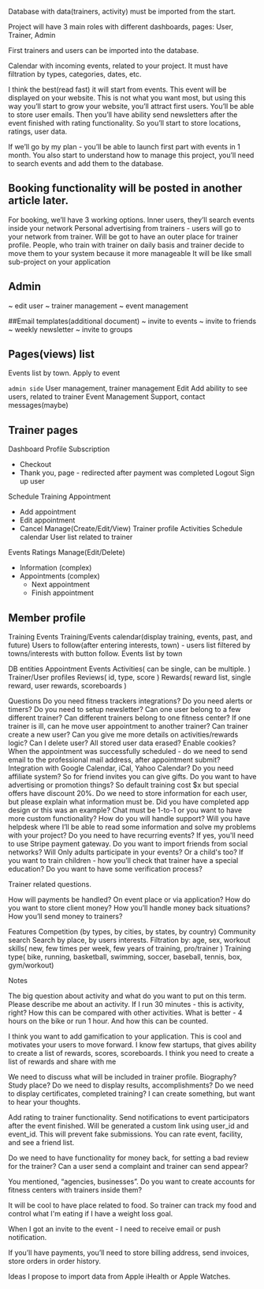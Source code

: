 Database with data(trainers, activity) must be imported from the start.

Project will have 3 main roles with different dashboards, pages: User, Trainer, Admin 

First trainers and users can be imported into the database.

Calendar with incoming events, related to your project. It must have filtration by types, categories, dates, etc.

I think the best(read fast) it will start from events. This event will be displayed on your website.
This is not what you want most, but using this way you’ll start to grow your website, you’ll attract first users. You’ll be able to store user emails.
Then you’ll have ability send newsletters after the event finished with rating functionality. So you’ll start to store locations, ratings, user data.

If we’ll go by my plan - you’ll be able to launch first part with events in 1 month. You also start to understand how to manage this project, you’ll need to search events and add them to the database.

## Booking functionality will be posted in another article later.

For booking, we’ll have 3 working options.
Inner users, they’ll search events inside your network
Personal advertising from trainers - users will go to your network from trainer. Will be got to have an outer place for trainer profile.
People, who train with trainer on daily basis and trainer decide to move them to your system because it more manageable
It will be like small sub-project on your application


## Admin
~ edit user
~ trainer management
~ event management

##Email templates(additional document)
~ invite to events
~ invite to friends
~ weekly newsletter
~ invite to groups

## Pages(views) list
Events list by town. Apply to event

`admin side`
User management, trainer management
Edit
Add ability to see users, related to trainer
Event Management
Support, contact messages(maybe)

## Trainer pages
Dashboard
Profile
Subscription
  - Checkout
  - Thank you, page - redirected after payment was completed
Logout
Sign up user

Schedule Training Appointment
  - Add appointment
  - Edit appointment
  - Cancel
Manage(Create/Edit/View)
Trainer profile
Activities
Schedule calendar
User list related to trainer

Events
Ratings
Manage(Edit/Delete)   
  - Information (complex)
  - Appointments (complex)
    - Next appointment
    - Finish appointment

## Member profile
Training
Events
Training/Events calendar(display training, events, past, and future)
Users to follow(after entering interests, town) - users list filtered by towns/interests with button follow.
Events list by town

DB entities
Appointment
Events
Activities( can be single, can be multiple. )
Trainer/User profiles
Reviews( id, type, score )
Rewards( reward list, single reward, user rewards, scoreboards )

Questions
Do you need fitness trackers integrations?
Do you need alerts or timers?
Do you need to setup newsletter?
Can one user belong to a few different trainer?
Can different trainers belong to one fitness center?
If one trainer is ill, can he move user appointment to another trainer?
Can trainer create a new user?
Can you give me more details on activities/rewards logic? 
Can I delete user? All stored user data erased?
Enable cookies?
When the appointment was successfully scheduled - do we need to send email to the professional mail address, after appointment submit? Integration with Google Calendar, iCal, Yahoo Calendar? 
Do you need affiliate system? So for friend invites you can give gifts. 
Do you want to have advertising or promotion things? So default training cost $x but special offers have discount 20%. 
Do we need to store information for each user, but please explain what information must be. 
Did you have completed app design or this was an example? 
Chat must be 1-to-1 or you want to have more custom functionality?
How do you will handle support? Will you have helpdesk where I’ll be able to read some information and solve my problems with your project? 
Do you need to have recurring events? If yes, you'll need to use Stripe payment gateway. 
Do you want to import friends from social networks?
Will Only adults participate in your events? Or a child's too? If you want to train children - how you’ll check that trainer have a special education? Do you want to have some verification process?


Trainer related questions.

How will payments be handled? On event place or via application?
How do you want to store client money?
How you’ll handle money back situations?
How you’ll send money to trainers?




Features
Competition (by types, by cities, by states, by country)
Community search
Search by place, by users interests.
Filtration by: age, sex, workout skills( new, few times per week, few years of training, pro/trainer )
Training type( bike, running,  basketball, swimming, soccer, baseball, tennis, box, gym/workout)



Notes 


The big question about activity and what do you want to put on this term. Please describe me about an activity. If I run 30 minutes - this is activity, right? How this can be compared with other activities. What is better - 4 hours on the bike or run 1 hour. And how this can be counted.

I think you want to add gamification to your application. This is cool and motivates your users to move forward. I know few startups, that gives ability to create a list of rewards, scores, scoreboards. I think you need to create a list of rewards and share with me

We need to discuss what will be included in trainer profile. Biography? Study place? Do we need to display results, accomplishments? Do we need to display certificates, completed training? I can create something, but want to hear your thoughts. 

Add rating to trainer functionality. Send notifications to event participators after the event finished. Will be generated a custom link using user_id and event_id. This will prevent fake submissions. You can rate event, facility, and see a friend list.

Do we need to have functionality for money back, for setting a bad review for the trainer? Can a user send a complaint and trainer can send appear?

You mentioned, “agencies, businesses”. Do you want to create accounts for fitness centers with trainers inside them?

It will be cool to have place related to food. So trainer can track my food and control what I'm eating if I have a weight loss goal.

When I got an invite to the event - I need to receive email or push notification.

If you’ll have payments, you’ll need to store billing address, send invoices, store orders in order history.


Ideas
I propose to import data from Apple iHealth or Apple Watches.



